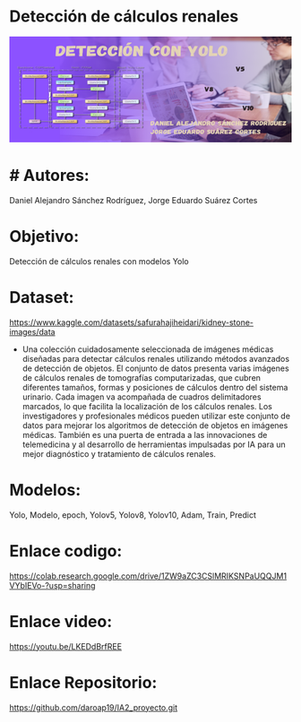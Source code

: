 # Detección de cálculos renales
![Barner_IA_2](https://github.com/daroap19/IA2_proyecto/blob/1e984ed729b23333be7812350ee4d756919cd289/Barner_IA_2.png)
# # Autores: 
Daniel Alejandro Sánchez Rodríguez, Jorge Eduardo Suárez Cortes
# Objetivo: 
Detección de cálculos renales con modelos Yolo
# Dataset: 
https://www.kaggle.com/datasets/safurahajiheidari/kidney-stone-images/data
* Una colección cuidadosamente seleccionada de imágenes médicas diseñadas para detectar cálculos renales utilizando métodos avanzados de detección de objetos. El conjunto de datos presenta varias imágenes de cálculos renales de tomografías computarizadas, que cubren diferentes tamaños, formas y posiciones de cálculos dentro del sistema urinario. Cada imagen va acompañada de cuadros delimitadores marcados, lo que facilita la localización de los cálculos renales. Los investigadores y profesionales médicos pueden utilizar este conjunto de datos para mejorar los algoritmos de detección de objetos en imágenes médicas. También es una puerta de entrada a las innovaciones de telemedicina y al desarrollo de herramientas impulsadas por IA para un mejor diagnóstico y tratamiento de cálculos renales.
# Modelos: 
Yolo, Modelo, epoch, Yolov5, Yolov8, Yolov10, Adam, Train, Predict
# Enlace codigo:
https://colab.research.google.com/drive/1ZW9aZC3CSlMRIKSNPaUQQJM1VYbIEVo-?usp=sharing
# Enlace video:
https://youtu.be/LKEDdBrfREE
# Enlace Repositorio: 
https://github.com/daroap19/IA2_proyecto.git
